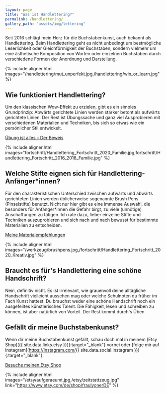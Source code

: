 ```yaml
---
layout: page
title: "Was ist Handlettering?"
permalink: /handlettering/
gallery_path: "assets/img/lettering"
---
```


Seit 2016 schlägt mein Herz für die Buchstabenkunst, auch bekannt als
Handlettering. Beim Handlettering geht es nicht unbedingt um bestmögliche Leserlichkeit
oder Gleichförmigkeit der Buchstaben, sondern vielmehr um eine ästhetische
Komposition von Worten oder einzelnen Buchstaben durch verschiedene Formen der
Anordnung und Darstellung.

{% include aligner.html images="/handlettering/mut_unperfekt.jpg,/handlettering/win_or_learn.jpg" %}

## Wie funktioniert Handlettering?

Um den klassischen Wow-Effekt zu erzielen, gibt es ein simples Grundprinzip:
Abwärts gerichtete Linien werden stärker betont als aufwärts gerichtete Linien.
Der Rest ist Übungssache und ganz viel Ausprobieren mit verschiedenen
Materialien und Techniken, bis sich so etwas wie ein persönlicher Stil
entwickelt.

<a class="button" href="{{ '/handlettering-fortschritt/' | relative_url }}">
  <i class="fa fa-image fa-fw"></i> Übung ist alles – Der Beweis
</a>

{% include aligner.html images="fortschritt/Handlettering_Fortschritt_2020_Familie.jpg,fortschritt/Handlettering_Fortschritt_2016_2018_Familie.jpg" %}

## Welche Stifte eignen sich für Handlettering-Anfänger*innen?

Für den charakteristischen Unterschied zwischen aufwärts und abwärts gerichteten
Linien werden üblicherweise sogenannte Brush Pens (Pinselstifte) benutzt. Nicht
nur hier gibt es eine immense Auswahl, die besonders für Anfänger*innen die
Gefahr birgt, zu viele (unnötige) Anschaffungen zu tätigen. Ich rate dazu,
lieber einzelne Stifte und Techniken auszuprobieren und sich nach und nach
bewusst für bestimmte Materialien zu entscheiden.

<a class="button" href="{{ '/handlettering-werkzeug/' | relative_url }}">
  <i class="fa fa-paint-brush fa-fw"></i> Meine Materialempfehlungen
</a>

{% include aligner.html images="/werkzeug/brushpens.jpg,/fortschritt/Handlettering_Fortschritt_2020_Kreativ.jpg" %}

## Braucht es für's Handlettering eine schöne Handschrift?

Nein, definitiv nicht. Es ist irrelevant,
wie grauenvoll deine alltägliche Handschrift vielleicht aussehen mag oder welche
Schulnoten du früher im Fach Kunst hattest. Du brauchst weder eine schöne
Handschrift noch ein ausgefeiltes künstlerisches Talent. Die Fähigkeit, lesen
und schreiben zu können, ist aber natürlich von Vorteil. Der Rest kommt durch's
Üben.

## Gefällt dir meine Buchstabenkunst?

Wenn dir meine Buchstabenkunst gefällt, schau doch mal in meinem [Etsy Shop]({{ site.data.links.etsy }}){:target="\_blank"}
vorbei oder [folge mir auf Instagram](https://instagram.com/{{ site.data.social.instagram }}){:target="\_blank"}.

<a class="button" href="{{ site.data.links.etsy }}" target="_blank">
  <i class="fa fa-shopping-cart fa-fw"></i> Besuche meinen Etsy Shop
</a>

{% include aligner.html images="/etsy/aufgeraeumt.jpg,/etsy/zeitstattzeug.jpg" link="https://www.etsy.com/de/shop/fraulyonerDE" %}
